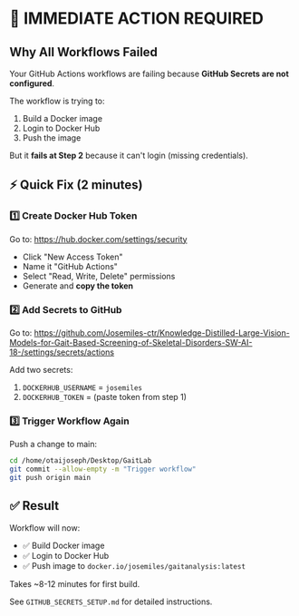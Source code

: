 # 🚨 IMMEDIATE ACTION REQUIRED

## Why All Workflows Failed

Your GitHub Actions workflows are failing because **GitHub Secrets are not configured**.

The workflow is trying to:
1. Build a Docker image
2. Login to Docker Hub
3. Push the image

But it **fails at Step 2** because it can't login (missing credentials).

## ⚡ Quick Fix (2 minutes)

### 1️⃣ Create Docker Hub Token
Go to: https://hub.docker.com/settings/security
- Click "New Access Token"
- Name it "GitHub Actions"
- Select "Read, Write, Delete" permissions
- Generate and **copy the token**

### 2️⃣ Add Secrets to GitHub
Go to: https://github.com/Josemiles-ctr/Knowledge-Distilled-Large-Vision-Models-for-Gait-Based-Screening-of-Skeletal-Disorders-SW-AI-18-/settings/secrets/actions

Add two secrets:
1. `DOCKERHUB_USERNAME` = `josemiles`
2. `DOCKERHUB_TOKEN` = (paste token from step 1)

### 3️⃣ Trigger Workflow Again
Push a change to main:
```bash
cd /home/otaijoseph/Desktop/GaitLab
git commit --allow-empty -m "Trigger workflow"
git push origin main
```

## ✅ Result

Workflow will now:
- ✅ Build Docker image
- ✅ Login to Docker Hub
- ✅ Push image to `docker.io/josemiles/gaitanalysis:latest`

Takes ~8-12 minutes for first build.

See `GITHUB_SECRETS_SETUP.md` for detailed instructions.

